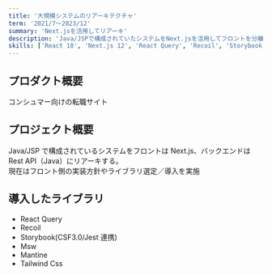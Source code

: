 ```yaml
---
title: '大規模システムのリアーキテクチャ'
term: '2021/7～2023/12'
summary: 'Next.jsを活用してリアーキ'
description: 'Java/JSPで構成されていたシステムをNext.jsを活用してフロントを分離。主にフロント側の開発を担当する。'
skills: ['React 18', 'Next.js 12', 'React Query', 'Recoil', 'Storybook', 'Testing Library', 'Tailwind Css', 'Mantine']
---
```


## プロダクト概要

コンシュマー向けの転職サイト

## プロジェクト概要

Java/JSP で構成されているシステムをフロントは Next.js、バックエンドは Rest API（Java）にリアーキする。  
現在はフロント側の実装方針やライブラリ選定／導入を実施

## 導入したライブラリ

- React Query
- Recoil
- Storybook(CSF3.0/Jest 連携)
- Msw
- Mantine
- Tailwind Css
